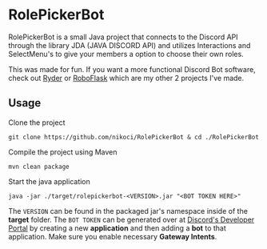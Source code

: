 # RolePickerBot

RolePickerBot is a small Java project that connects to the Discord API through the library JDA (JAVA DISCORD API) and utilizes Interactions and SelectMenu's to give your members a option to choose their own roles.

This was made for fun. If you want a more functional Discord Bot software, check out [Ryder](https://github.com/nikoci/Ryder) or [RoboFlask](https://github.com/nikoci/RoboFlask) which are my other 2 projects I've made.

## Usage

Clone the project
```
git clone https://github.com/nikoci/RolePickerBot & cd ./RolePickerBot
```

Compile the project using Maven
```
mvn clean package
```

Start the java application
```
java -jar ./target/rolepickerbot-<VERSION>.jar "<BOT TOKEN HERE>"
```

The `VERSION` can be found in the packaged jar's namespace inside of the **target** folder.
The `BOT TOKEN` can be generated over at [Discord's Developer Portal](https://discord.com/developers/applications) by creating a new **application** and then adding a **bot** to that application. Make sure you enable necessary **Gateway Intents**.